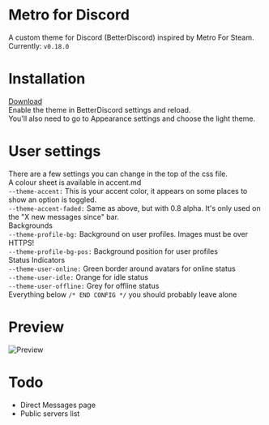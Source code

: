 # Metro for Discord
A custom theme for Discord (BetterDiscord) inspired by Metro For Steam.  
Currently: `v0.18.0`

# Installation
[Download](https://raw.githubusercontent.com/TakosThings/Metro-for-Discord/master/Metro_for_Discord.theme.css)  
Enable the theme in BetterDiscord settings and reload.  
You'll also need to go to Appearance settings and choose the light theme.

# User settings
There are a few settings you can change in the top of the css file.  
A colour sheet is available in accent.md  
`--theme-accent:` This is your accent color, it appears on some places to show an option is toggled.  
`--theme-accent-faded:` Same as above, but with 0.8 alpha. It's only used on the "X new messages since" bar.  
Backgrounds  
`--theme-profile-bg:` Background on user profiles. Images must be over HTTPS!  
`--theme-profile-bg-pos:` Background position for user profiles  
Status Indicators  
`--theme-user-online:` Green border around avatars for online status  
`--theme-user-idle:` Orange for idle status  
`--theme-user-offline:` Grey for offline status  
Everything below `/* END CONFIG */` you should probably leave alone

# Preview
![Preview](http://i.imgur.com/5ry2Q4p.png)

# Todo
* Direct Messages page
* Public servers list